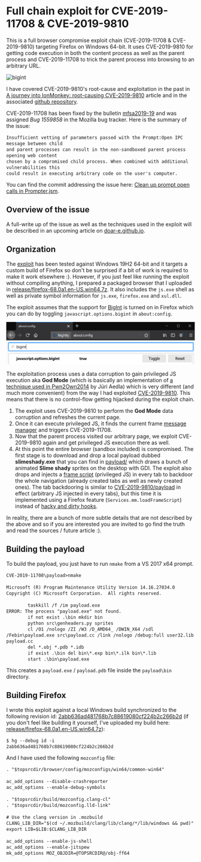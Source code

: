 # Full chain exploit for CVE-2019-11708 & CVE-2019-9810

This is a full browser compromise exploit chain (CVE-2019-11708 & CVE-2019-9810) targeting Firefox on Windows 64-bit. It uses CVE-2019-9810 for getting code execution in both the content process as well as the parent process and CVE-2019-11708 to trick the parent process into browsing to an arbitrary URL.

![bigint](pics/cthulhu.js.gif)

I have covered CVE-2019-9810's root-cause and exploitation in the past in [A journey into IonMonkey: root-causing CVE-2019-9810](https://doar-e.github.io/blog/2019/06/17/a-journey-into-ionmonkey-root-causing-cve-2019-9810/) article and in the associated [github repository](https://github.com/0vercl0k/CVE-2019-9810).

CVE-2019-11708 has been fixed by the bulletin [mfsa2019-19](https://www.mozilla.org/en-US/security/advisories/mfsa2019-19/) and was assigned *Bug 1559858* in the Mozilla bug tracker. Here is the summary of the issue:

```text
Insufficient vetting of parameters passed with the Prompt:Open IPC message between child
and parent processes can result in the non-sandboxed parent process opening web content
chosen by a compromised child process. When combined with additional vulnerabilities this
could result in executing arbitrary code on the user's computer.
```

You can find the commit addressing the issue here: [Clean up prompt open calls in Prompter.jsm](https://phabricator.services.mozilla.com/D35371).

## Overview of the issue

A full-write up of the issue as well as the techniques used in the exploit will be described in an upcoming article on [doar-e.github.io](https://doar-e.github.io/).

## Organization

The [exploit](https://github.com/0vercl0k/CVE-2019-11708/blob/master/cthulhu.js) has been tested against Windows 19H2 64-bit and it targets a custom build of Firefox so don't be surprised if a bit of work is required to make it work elsewhere :). However, if you just feel like running the exploit without compiling anything, I prepared a packaged browser that I uploaded in [release/firefox-68.0a1.en-US.win64.7z](https://github.com/0vercl0k/CVE-2019-11708/releases/download/1/firefox-68.0a1.en-US.win64.7z). It also includes the `js.exe` shell as well as private symbol information for `js.exe`, `firefox.exe` and `xul.dll`.

The exploit assumes that the support for [BigInt](https://developer.mozilla.org/en-US/docs/Web/JavaScript/Reference/Global_Objects/BigInt) is turned on in Firefox which you can do by toggling `javascript.options.bigint` in `about:config`.

![bigint](pics/bigint.png)

The exploitation process uses a data corruption to gain privileged JS execution aka **God Mode** (which is basically an implementation of [a technique used in Pwn2Own2014](https://bugzilla.mozilla.org/show_bug.cgi?id=982974) by Jüri Aedla) which is very different (and much more convenient) from the way I had exploited [CVE-2019-9810](https://github.com/0vercl0k/CVE-2019-9810). This means that there is no control-flow getting hijacked during the exploit chain.

1. The exploit uses CVE-2019-9810 to perform the **God Mode** data corruption and refreshes the current page.
2. Once it can execute privileged JS, it finds the current frame [message manager](https://developer.mozilla.org/en-US/docs/Mozilla/Firefox/Multiprocess_Firefox/Message_Manager/Message_manager_overview) and triggers CVE-2019-11708.
3. Now that the parent process visited our arbitrary page, we exploit CVE-2019-9810 again  and get privileged JS execution there as well.
4. At this point the entire browser (sandbox included) is compromised. The first stage is to download and drop a local payload dubbed **slimeshady.exe** that you can find in [payload/](https://github.com/0vercl0k/CVE-2019-11708/blob/master/payload) which draws a bunch of animated **Slime shady** sprites on the desktop with GDI. The exploit also drops and injects a [frame script](https://developer.mozilla.org/en-US/docs/Mozilla/Firefox/Multiprocess_Firefox/Message_Manager/Frame_script_loading_and_lifetime) (privileged JS) in every tab to backdoor the whole navigation (already created tabs as well as newly created ones). The tab backdooring is similar to [CVE-2019-9810/payload](https://github.com/0vercl0k/CVE-2019-9810/tree/master/payload) in effect (arbitrary JS injected in every tabs), but this time it is implemented using a Firefox feature (`Services.mm.loadFrameScript`) instead of [hacky and dirty hooks](https://github.com/0vercl0k/CVE-2019-9810/blob/master/payload/src/ReflectiveDll.cc#L326).

In reality, there are a bunch of more subtle details that are not described by the above and so if you are interested you are invited to go find the truth and read the sources / future article :).

## Building the payload

To build the payload, you just have to run `nmake` from a VS 2017 x64 prompt.

```text
CVE-2019-11708\payload>nmake

Microsoft (R) Program Maintenance Utility Version 14.16.27034.0
Copyright (C) Microsoft Corporation.  All rights reserved.

        taskkill /f /im payload.exe
ERROR: The process "payload.exe" not found.
        if not exist .\bin mkdir bin
        python src\genheaders.py sprites
        cl /O1 /nologo /ZI /W3 /D_AMD64_ /DWIN_X64 /sdl /Febin\payload.exe src\payload.cc /link /nologo /debug:full user32.lib
payload.cc
        del *.obj *.pdb *.idb
        if exist .\bin del bin\*.exp bin\*.ilk bin\*.lib
        start .\bin\payload.exe
```

This creates a `payload.exe` / `payload.pdb` file inside the `payload\bin` directory.

## Building Firefox

I wrote this exploit against a local Windows build synchronized to the following revision id: [2abb636ad481768b7c88619080cf224b2c266b2d](https://hg.mozilla.org/mozilla-central/rev/2abb636ad481768b7c88619080cf224b2c266b2d) (if you don't feel like building it yourself, I've uploaded my build here: [release/firefox-68.0a1.en-US.win64.7z](https://github.com/0vercl0k/CVE-2019-11708/releases/download/1/firefox-68.0a1.en-US.win64.7z)):

```text
$ hg --debug id -i
2abb636ad481768b7c88619080cf224b2c266b2d
```

And I have used the following `mozconfig` file:

```text
. "$topsrcdir/browser/config/mozconfigs/win64/common-win64"

ac_add_options --disable-crashreporter
ac_add_options --enable-debug-symbols

. "$topsrcdir/build/mozconfig.clang-cl"
. "$topsrcdir/build/mozconfig.lld-link"

# Use the clang version in .mozbuild
CLANG_LIB_DIR="$(cd ~/.mozbuild/clang/lib/clang/*/lib/windows && pwd)"
export LIB=$LIB:$CLANG_LIB_DIR

ac_add_options --enable-js-shell
ac_add_options --enable-jitspew
mk_add_options MOZ_OBJDIR=@TOPSRCDIR@/obj-ff64
```
